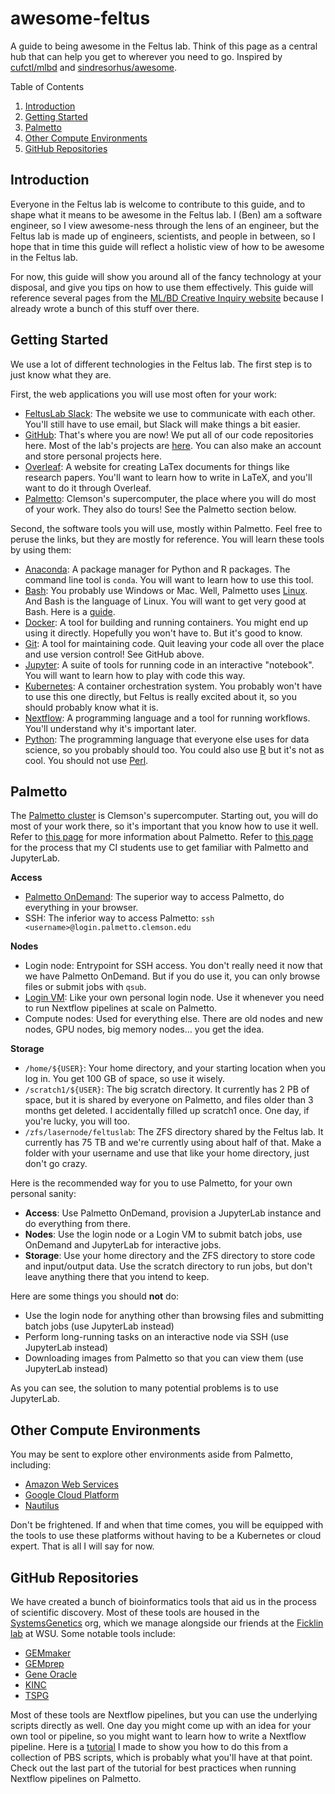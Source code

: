 # awesome-feltus

A guide to being awesome in the Feltus lab. Think of this page as a central hub that can help you get to wherever you need to go. Inspired by [cufctl/mlbd](https://github.com/CUFCTL/mlbd) and [sindresorhus/awesome](https://github.com/sindresorhus/awesome).

Table of Contents
1. [Introduction](#introduction)
2. [Getting Started](#getting-started)
3. [Palmetto](#palmetto)
4. [Other Compute Environments](#other-compute-environments)
5. [GitHub Repositories](#github-repositories)

## Introduction

Everyone in the Feltus lab is welcome to contribute to this guide, and to shape what it means to be awesome in the Feltus lab. I (Ben) am a software engineer, so I view awesome-ness through the lens of an engineer, but the Feltus lab is made up of engineers, scientists, and people in between, so I hope that in time this guide will reflect a holistic view of how to be awesome in the Feltus lab.

For now, this guide will show you around all of the fancy technology at your disposal, and give you tips on how to use them effectively. This guide will reference several pages from the [ML/BD Creative Inquiry website](https://cufctl.github.io/mlbd/) because I already wrote a bunch of this stuff over there.

## Getting Started

We use a lot of different technologies in the Feltus lab. The first step is to just know what they are.

First, the web applications you will use most often for your work:

- [FeltusLab Slack](https://feltuslab.slack.com/): The website we use to communicate with each other. You'll still have to use email, but Slack will make things a bit easier.
- [GitHub](https://github.com/): That's where you are now! We put all of our code repositories here. Most of the lab's projects are [here](https://github.com/systemsgenetics). You can also make an account and store personal projects here.
- [Overleaf](https://www.overleaf.com/): A website for creating LaTex documents for things like research papers. You'll want to learn how to write in LaTeX, and you'll want to do it through Overleaf.
- [Palmetto](https://www.palmetto.clemson.edu/): Clemson's supercomputer, the place where you will do most of your work. They also do tours! See the Palmetto section below.

Second, the software tools you will use, mostly within Palmetto. Feel free to peruse the links, but they are mostly for reference. You will learn these tools by using them:

- [Anaconda](https://anaconda.org/): A package manager for Python and R packages. The command line tool is `conda`. You will want to learn how to use this tool.
- [Bash](https://www.gnu.org/software/bash/): You probably use Windows or Mac. Well, Palmetto uses [Linux](https://linux.org/). And Bash is the language of Linux. You will want to get very good at Bash. Here is a [guide](https://devhints.io/bash).
- [Docker](https://www.docker.com/): A tool for building and running containers. You might end up using it directly. Hopefully you won't have to. But it's good to know.
- [Git](https://git-scm.com/): A tool for maintaining code. Quit leaving your code all over the place and use version control! See GitHub above.
- [Jupyter](https://jupyter.org/): A suite of tools for running code in an interactive "notebook". You will want to learn how to play with code this way.
- [Kubernetes](https://kubernetes.io/): A container orchestration system. You probably won't have to use this one directly, but Feltus is really excited about it, so you should probably know what it is.
- [Nextflow](https://nextflow.io/): A programming language and a tool for running workflows. You'll understand why it's important later.
- [Python](https://www.python.org/): The programming language that everyone else uses for data science, so you probably should too. You could also use [R](https://www.r-project.org/) but it's not as cool. You should not use [Perl](https://www.perl.org/).

## Palmetto

The [Palmetto cluster](https://www.palmetto.clemson.edu/) is Clemson's supercomputer. Starting out, you will do most of your work there, so it's important that you know how to use it well. Refer to [this page](https://cufctl.github.io/mlbd/skills/palmetto-cluster.html) for more information about Palmetto. Refer to [this page](https://cufctl.github.io/mlbd/skills/getting-started.html) for the process that my CI students use to get familiar with Palmetto and JupyterLab.

__Access__
- [Palmetto OnDemand](https://openod02.palmetto.clemson.edu/): The superior way to access Palmetto, do everything in your browser.
- SSH: The inferior way to access Palmetto: `ssh <username>@login.palmetto.clemson.edu`

__Nodes__
- Login node: Entrypoint for SSH access. You don't really need it now that we have Palmetto OnDemand. But if you do use it, you can only browse files or submit jobs with `qsub`.
- [Login VM](http://palmetto.clemson.edu/loginvm): Like your own personal login node. Use it whenever you need to run Nextflow pipelines at scale on Palmetto.
- Compute nodes: Used for everything else. There are old nodes and new nodes, GPU nodes, big memory nodes... you get the idea.

__Storage__
- `/home/${USER}`: Your home directory, and your starting location when you log in. You get 100 GB of space, so use it wisely.
- `/scratch1/${USER}`: The big scratch directory. It currently has 2 PB of space, but it is shared by everyone on Palmetto, and files older than 3 months get deleted. I accidentally filled up scratch1 once. One day, if you're lucky, you will too.
- `/zfs/lasernode/feltuslab`: The ZFS directory shared by the Feltus lab. It currently has 75 TB and we're currently using about half of that. Make a folder with your username and use that like your home directory, just don't go crazy.

Here is the recommended way for you to use Palmetto, for your own personal sanity:
- __Access__: Use Palmetto OnDemand, provision a JupyterLab instance and do everything from there.
- __Nodes__: Use the login node or a Login VM to submit batch jobs, use OnDemand and JupyterLab for interactive jobs.
- __Storage__: Use your home directory and the ZFS directory to store code and input/output data. Use the scratch directory to run jobs, but don't leave anything there that you intend to keep.

Here are some things you should __not__ do:
- Use the login node for anything other than browsing files and submitting batch jobs (use JupyterLab instead)
- Perform long-running tasks on an interactive node via SSH (use JupyterLab instead)
- Downloading images from Palmetto so that you can view them (use JupyterLab instead)

As you can see, the solution to many potential problems is to use JupyterLab.

## Other Compute Environments

You may be sent to explore other environments aside from Palmetto, including:
- [Amazon Web Services](https://aws.amazon.com/)
- [Google Cloud Platform](https://cloud.google.com/)
- [Nautilus](https://nautilus.optiputer.net/)

Don't be frightened. If and when that time comes, you will be equipped with the tools to use these platforms without having to be a Kubernetes or cloud expert. That is all I will say for now.

## GitHub Repositories

We have created a bunch of bioinformatics tools that aid us in the process of scientific discovery. Most of these tools are housed in the [SystemsGenetics](https://github.com/systemsgenetics) org, which we manage alongside our friends at the [Ficklin lab](http://ficklinlab.cahnrs.wsu.edu/) at WSU. Some notable tools include:
- [GEMmaker](https://github.com/SystemsGenetics/GEMmaker)
- [GEMprep](https://github.com/SystemsGenetics/GEMprep)
- [Gene Oracle](https://github.com/SystemsGenetics/gene-oracle)
- [KINC](https://github.com/SystemsGenetics/KINC-nf)
- [TSPG](https://github.com/ctargon/TSPG)

Most of these tools are Nextflow pipelines, but you can use the underlying scripts directly as well. One day you might come up with an idea for your own tool or pipeline, so you might want to learn how to write a Nextflow pipeline. Here is a [tutorial](https://github.com/bentsherman/nextflow-palmetto-demo) I made to show you how to do this from a collection of PBS scripts, which is probably what you'll have at that point. Check out the last part of the tutorial for best practices when running Nextflow pipelines on Palmetto.
